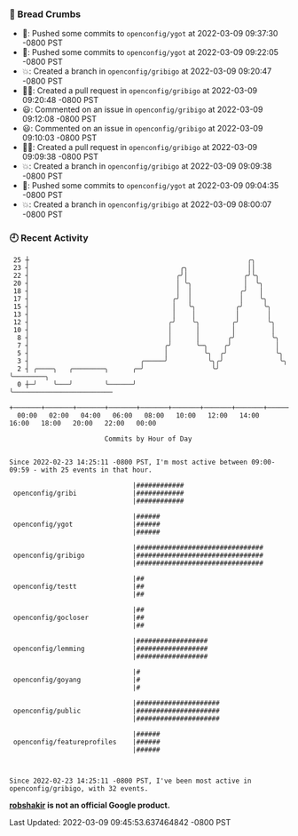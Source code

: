 ### 🍞 Bread Crumbs

 * 🚢: Pushed some commits to `openconfig/ygot` at 2022-03-09 09:37:30 -0800 PST
 * 🚢: Pushed some commits to `openconfig/ygot` at 2022-03-09 09:22:05 -0800 PST
 * 💥: Created a branch in `openconfig/gribigo` at 2022-03-09 09:20:47 -0800 PST
 * ✍🏼: Created a pull request in `openconfig/gribigo` at 2022-03-09 09:20:48 -0800 PST
 * 😃: Commented on an issue in `openconfig/gribigo` at 2022-03-09 09:12:08 -0800 PST
 * 😃: Commented on an issue in `openconfig/gribigo` at 2022-03-09 09:10:03 -0800 PST
 * ✍🏼: Created a pull request in `openconfig/gribigo` at 2022-03-09 09:09:38 -0800 PST
 * 💥: Created a branch in `openconfig/gribigo` at 2022-03-09 09:09:38 -0800 PST
 * 🚢: Pushed some commits to `openconfig/ygot` at 2022-03-09 09:04:35 -0800 PST
 * 💥: Created a branch in `openconfig/gribigo` at 2022-03-09 08:00:07 -0800 PST

### 🕘 Recent Activity
```
 25 ┼                                                       ╭╮
 23 ┤                                      ╭╮               ││
 22 ┤                                     ╭╯│              ╭╯╰╮
 20 ┤                                     │ ╰╮             │  ╰╮
 18 ┤                                     │  │            ╭╯   │
 17 ┤                                    ╭╯  │            │    ╰╮
 15 ┤                                    │   ╰╮          ╭╯     ╰╮
 13 ┤                                    │    │          │       │
 12 ┤                                   ╭╯    ╰╮        ╭╯       ╰╮
 10 ┤                                   │      │        │         │
  8 ┤                                   │      │       ╭╯         ╰╮
  7 ┤                                  ╭╯      ╰─╮    ╭╯           │
  5 ┤                                  │         ╰╮  ╭╯            ╰╮
  3 ┤                            ╭─────╯          ╰╮╭╯              ╰╮
  2 ┤ ╭────╮   ╭────────╮      ╭─╯                 ╰╯                ╰────────╮
  0 ┼─╯    ╰───╯        ╰──────╯                                              ╰─────────────────────────
    +───────+───────+───────+───────+───────+───────+───────+───────+───────+───────+───────+───────+────
  00:00   02:00   04:00   06:00   08:00   10:00   12:00   14:00   16:00   18:00   20:00   22:00   00:00   

						Commits by Hour of Day


Since 2022-02-23 14:25:11 -0800 PST, I'm most active between 09:00-09:59 - with 25 events in that hour.

```



```
                               |############
 openconfig/gribi              |############
                               |############

                               |######
 openconfig/ygot               |######
                               |######

                               |################################
 openconfig/gribigo            |################################
                               |################################

                               |##
 openconfig/testt              |##
                               |##

                               |##
 openconfig/gocloser           |##
                               |##

                               |##################
 openconfig/lemming            |##################
                               |##################

                               |#
 openconfig/goyang             |#
                               |#

                               |#####################
 openconfig/public             |#####################
                               |#####################

                               |######
 openconfig/featureprofiles    |######
                               |######



Since 2022-02-23 14:25:11 -0800 PST, I've been most active in openconfig/gribigo, with 32 events.

```
**[robshakir](mailto:robjs@google.com) is not an official Google product.**  


Last Updated: 2022-03-09 09:45:53.637464842 -0800 PST
